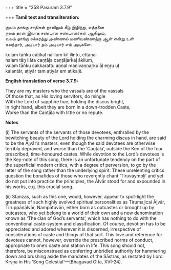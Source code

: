 +++
title = "358 Pasuram 3.7.9"

+++
**Tamil text and transliteration:**

குலம் தாங்கு சாதிகள் நாலிலும் கீழ் இழிந்து, எத்தனை  
நலம் தான் இலாத சண்டாள சண்டாளர்கள் ஆகிலும்,  
வலம் தாங்கு சக்கரத்து அண்ணல் மணிவண்ணற்கு ஆள் என்று உள்  
கலந்தார், அடியார் தம் அடியார் எம் அடிகளே.

kulam tāṅku cātikaḷ nālilum kīḻ iḻintu, ettaṉai  
nalam tāṉ ilāta caṇṭāḷa caṇṭāḷarkaḷ ākilum,  
valam tāṅku cakkarattu aṇṇal maṇivaṇṇaṟku āḷ eṉṟu uḷ  
kalantār, aṭiyār tam aṭiyār em aṭikaḷē.

**English translation of verse 3.7.9:**

They are my masters who the vassals are of the vassals  
Of those that, as His loving servitors, do mingle  
With the Lord of sapphire hue, holding the discus bright,  
In right hand, albeit they are born in a down-trodden Caste,  
Worse than the Caṇṭāḷa with little or no repute.

**Notes**

\(i\) The servants of the servants of those devotees, enthralled by the bewitching beauty of the Lord holding the charming discus in hand, are said to be the Āḻvār’s masters, even though the said devotees are otherwise terribly depraved, and worse than the ‘Caṇṭāḷa’, outside the Ken of the four prescribed, time-honoured castes. While devotion to the Lord’s devotees is the Key-note of this song, there is an unfortunate tendency on the part of the superficial modern critics, with a degree of perversion, to go by the letter of the song rather than the underlying spirit. These unrelenting critics question the bonafides of those who reverently chant ‘Tiruvāymoḻi’ and yet do not put into practice the principles, the Ālvār stood for and expounded in his works, e.g. this crucial song.

\(ii\) Stanzas, such as this one, would, however, appear to spot-light the greatness of such highly evolved spiritual personalities as Tirumaḻicai Āḻvār, Tiruppāṇāḻvār, Nampāṭuvāṉ, either born as outcastes or brought up by outcastes, who yet belong to a world of their own and a new denomination known as ‘The clan of God’s servants’, which has nothing to do with the conventional caste-system and classification. Of course, devotion has to be appreciated and adored wherever it is discerned, irrespective of considerations of caste and things of that sort. This love and reference for devotees cannot, however, override the prescribed norms of conduct, appropriate to one’s caste and station in life. This song should not, therefore, be misconstrued as conferring unbridled authority for hammering down and brushing aside the mandates of the Śāstras, as restated by Lord Kṛṣṇa in His ‘Song Celestial’—(Bhagavad Gītā, XVĪ-24).


